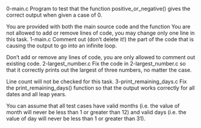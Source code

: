 0-main.c
Program to test that the function positive_or_negative() gives
the correct output when given a case of 0.

You are provided with both the main source code and the function
You are not allowed to add or remove lines of code, you may change only one line in this task.
1-main.c
Comment out (don’t delete it!) the part of the code that is causing the output to go into an infinite loop.

Don’t add or remove any lines of code, you are only allowed to comment out existing code.
2-largest_number.c
Fix the code in 2-largest_number.c so that it correctly prints out the largest of three numbers, no matter the case.

Line count will not be checked for this task.
3-print_remaining_days.c
Fix the print_remaining_days() function so that the output works correctly for all dates and all leap years.

You can assume that all test cases have valid months (i.e. the value of month will never be less than 1 or greater than 12)
and valid days (i.e. the value of day will never be less than 1 or greater than 31).
